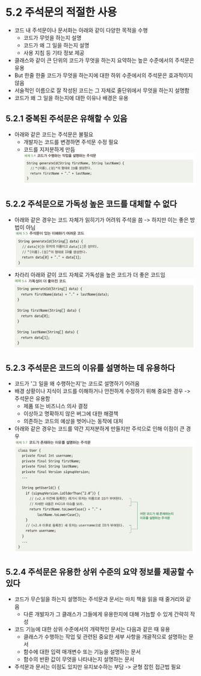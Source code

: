 # 5.2 주석문의 적절한 사용
- 코드 내 주석문이나 문서화는 아래와 같이 다양한 목적을 수행
  - 코드가 무엇을 하는지 설명
  - 코드가 왜 그 일을 하는지 설명
  - 사용 지침 등 기타 정보 제공
- 클래스와 같이 큰 단위의 코드가 무엇을 하는지 요약하는 높은 수준에서의 주석문은 유용 
- But 한줄 한줄 코드가 무엇을 하는지에 대한 하위 수준에서의 주석문은 효과적이지 않음
- 서술적인 이름으로 잘 작성된 코드는 그 자체로 줄단위에서 무엇을 하는지 설명함
- 코드가 왜 그 일을 하는지에 대한 이유나 배경은 유용

## 5.2.1 중복된 주석문은 유해할 수 있음
- 아래와 같은 코드는 주석문은 불필요
  - 개발자는 코드를 변경하면 주석문 수정 필요
  - 코드를 지저분하게 만듬
![img_3.png](img_3.png)

## 5.2.2 주석문으로 가독성 높은 코드를 대체할 수 없다
- 아래와 같은 경우는 코드 자체가 읽히기가 어려워 주석을 씀 -> 하지만 이는 좋은 방법이 아님
![img_4.png](img_4.png)
- 차라리 아래와 같이 코드 자체로 가독성을 높은 코드가 더 좋은 코드임
![img_5.png](img_5.png)

## 5.2.3 주석문은 코드의 이유를 설명하는 데 유용하다
- 코드가 '그 일을 왜 수행하는지'는 코드로 설명하기 어려움
- 배경 상황이나 지식이 코드를 이해하거나 안전하게 수정하기 위해 중요한 경우 -> 주석문은 유용함
  - 제품 또는 비즈니스 의사 결정
  - 이상하고 명확하지 않은 버그에 대한 해결책
  - 의존하는 코드의 예상을 벗어나는 동작에 대처
- 아래와 같은 경우는 코드를 약간 지저분하게 만들지만 주석으로 인해 이점이 큰 경우
![img_6.png](img_6.png)

## 5.2.4 주석문은 유용한 상위 수준의 요약 정보를 제공할 수 있다
- 코드가 무슨일을 하는지 설명하는 주석문과 문서는 마치 책을 읽을 때 줄거리와 같음
  - 다른 개발자가 그 클래스가 그들에게 유용한지에 대해 가늠할 수 있게 간략히 작성
- 코드 기능에 대한 상위 수준에서의 개략적인 문서는 다음과 같은 때 유용
  - 클래스가 수행하는 작업 및 관련된 중요한 세부 사항을 개괄적으로 설명하는 문서
  - 함수에 대한 입력 매개변수 또는 기능을 설명하는 문서
  - 함수의 반환 값이 무엇을 나타내는지 설명하는 문서
- 주석문과 문서는 이점도 있지만 유지보수하는 부담 -> 균형 잡힌 접근법 필요 
